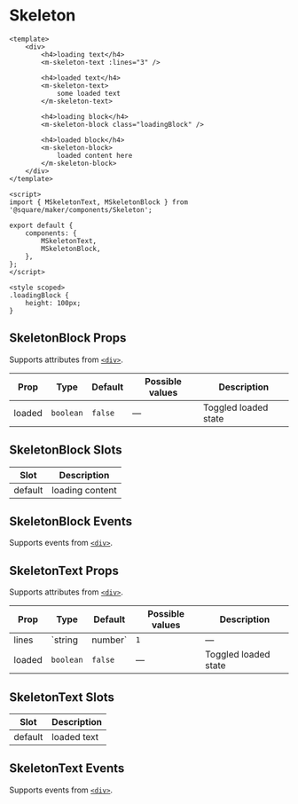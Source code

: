 # Skeleton

```vue
<template>
	<div>
		<h4>loading text</h4>
		<m-skeleton-text :lines="3" />

		<h4>loaded text</h4>
		<m-skeleton-text>
			some loaded text
		</m-skeleton-text>

		<h4>loading block</h4>
		<m-skeleton-block class="loadingBlock" />

		<h4>loaded block</h4>
		<m-skeleton-block>
			loaded content here
		</m-skeleton-block>
	</div>
</template>

<script>
import { MSkeletonText, MSkeletonBlock } from '@square/maker/components/Skeleton';

export default {
	components: {
		MSkeletonText,
		MSkeletonBlock,
	},
};
</script>

<style scoped>
.loadingBlock {
	height: 100px;
}
```

<!-- api-tables:start -->
## SkeletonBlock Props

Supports attributes from [`<div>`](https://developer.mozilla.org/en-US/docs/Web/HTML/Element/div).

| Prop   | Type      | Default | Possible values | Description          |
| ------ | --------- | ------- | --------------- | -------------------- |
| loaded | `boolean` | `false` | —               | Toggled loaded state |


## SkeletonBlock Slots

| Slot    | Description     |
| ------- | --------------- |
| default | loading content |


## SkeletonBlock Events

Supports events from [`<div>`](https://developer.mozilla.org/en-US/docs/Web/HTML/Element/div).


## SkeletonText Props

Supports attributes from [`<div>`](https://developer.mozilla.org/en-US/docs/Web/HTML/Element/div).

| Prop   | Type            | Default | Possible values | Description                      |
| ------ | --------------- | ------- | --------------- | -------------------------------- |
| lines  | `string|number` | `1`     | —               | number of lines of skeleton text |
| loaded | `boolean`       | `false` | —               | Toggled loaded state             |


## SkeletonText Slots

| Slot    | Description |
| ------- | ----------- |
| default | loaded text |


## SkeletonText Events

Supports events from [`<div>`](https://developer.mozilla.org/en-US/docs/Web/HTML/Element/div).
<!-- api-tables:end -->
